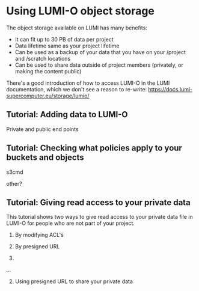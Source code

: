 # Using LUMI-O object storage 

The object storage available on LUMI has many benefits:
- It can fit up to 30 PB of data per project
- Data lifetime same as your project lifetime
- Can be used as a backup of your data that you have on your /project and /scratch locations
- Can be used to share data outside of project members (privately, or making the content public)

There's a good introduction of how to access LUMI-O in the LUMI documentation, which we don't see a reason to re-write: https://docs.lumi-supercomputer.eu/storage/lumio/


## Tutorial: Adding data to LUMI-O

Private and public end points


## Tutorial: Checking what policies apply to your buckets and objects

s3cmd

other?


## Tutorial: Giving read access to your private data

This tutorial shows two ways to give read access to your private data file in LUMI-O for people who are not part of your project. 

1) By modifying ACL's
2) By presigned URL

1) 

...


2) Using presigned URL to share your private data





